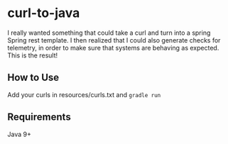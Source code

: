 # curl-to-java

I really wanted something that could take a curl and turn into a spring Spring rest template. I then realized that I could also generate checks for telemetry, in order to make sure that systems are behaving as expected. This is the result!


## How to Use
Add your curls in resources/curls.txt and `gradle run`

## Requirements
Java 9+
